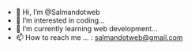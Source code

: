 - 👋 Hi, I’m @Salmandotweb
- 👀 I’m interested in coding...
- 🌱 I’m currently learning web development...
- 📫 How to reach me ... : salmandotweb@gmail.com

<!---
Salman-Webs/Salman-Webs is a ✨ special ✨ repository because its `README.md` (this file) appears on your GitHub profile.
You can click the Preview link to take a look at your changes.
--->
